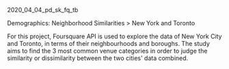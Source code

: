 2020_04_04_pd_sk_fq_tb

Demographics: Neighborhood Similarities > New York and Toronto

For this project, Foursquare API is used to explore the data of New York City and Toronto, in terms of their neighbourhoods and boroughs. The study aims to find the 3 most common venue categories in order to judge the similarity or dissimilarity between the two cities' data combined.
